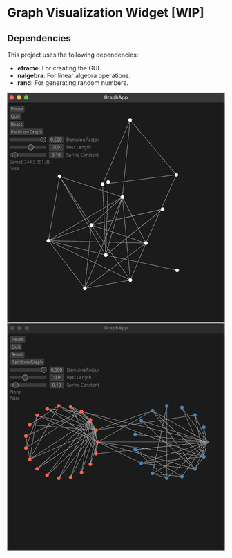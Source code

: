 # Graph Visualization Widget [WIP] 

## Dependencies

This project uses the following dependencies:

- **eframe**: For creating the GUI.
- **nalgebra**: For linear algebra operations.
- **rand**: For generating random numbers.

![Screenshot](images/spring.png)
![Screenshot](images/partition.png)